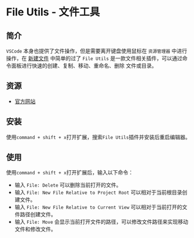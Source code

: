 # File Utils - 文件工具

## 简介

`VSCode` 本身也提供了文件操作，但是需要离开键盘使用鼠标在 `资源管理器` 中进行操作，在 [新建文件](new-file.md) 中简单的过了 `File Utils` 是一款文件相关插件，可以通过命令面板进行快速的创建、复制、移动、重命名、删除 文件或目录。

## 资源

* [官方网站](https://github.com/sleistner/vscode-fileutils)

## 安装

使用`command + shift + x`打开扩展，搜索`File Utils`插件并安装后重启编辑器。

## 使用

使用`command + shift + x`打开扩展后，输入以下命令：

* 输入 `File: Delete` 可以删除当前打开的文件。
* 输入 `File: New File Relative to Project Root` 可以相对于当前根目录创建文件。
* 输入 `File: New File Relative to Current View` 可以相对于当前打开的文件路径创建文件。
* 输入 `File: Move` 会显示当前打开文件的路径，可以修改文件路径来实现移动文件和修改文件。